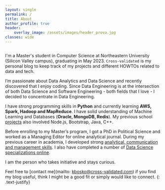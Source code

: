 ```yaml
---
layout: single
permalink: /
title: About
author_profile: true
header:
    overlay_image: /assets/images/header_prova.jpg
classes: wide
---
```


<figure style="width: 30%" class="align-right">
  <img src="/assets/images/hawaii.jpg" alt="">
</figure>



I'm a Master's student in Computer Science at Northeastern University (Silicon Valley campus), graduating in May 2023. `Cross-validated` is my personal blog to keep track of my projects and different HOWTOs related to data and tech.

I’m passionate about Data Analytics and Data Science and recently discovered that I enjoy coding. Since Data Engineering is at the intersection of both Data Science and Software Engineering - both fields that I love - I decided to concentrate in Data Engineering.

I have strong programming skills in **Python** and currently learning **AWS, Spark, Hadoop and MapReduce**. I have solid understanding of Machine Learning and Databases (**Oracle, MongoDB, Redis**). My previous school [projects](/portfolio) also involved Node.js, Bootstrap, Java, C++.

Before enrolling to my Master’s program, I got a PhD in Political Science and worked as a Managing Editor for online analytical journal. During my previous career in academia, I developed strong [analytical, communication and management skills](/achievements/). I also have completed a number of [Data Science specializations online](/certificates).

I am the person who takes initiative and stays curious.

Feel free to [contact me](mailto: kbosko@cross-validated.com) if you find my blog useful, think I might be a good fit or simply would like to connect.
{: .text-justify}





